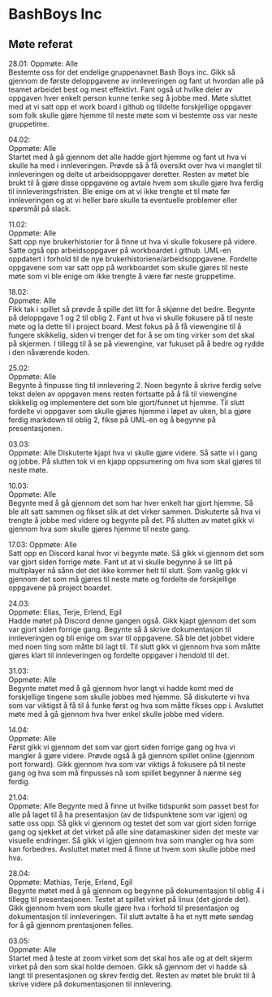 # BashBoys Inc
## Møte referat

28.01: 
Oppmøte: Alle   
Bestemte oss for det endelige gruppenavnet Bash Boys inc. Gikk så gjennom de 
første deloppgavene av innleveringen og fant ut hvordan alle på teamet arbeidet best og mest 
effektivt. Fant også ut hvilke deler av oppgaven hver enkelt person kunne tenke seg å 
jobbe med. Møte sluttet med at vi satt opp et work board i github og tildelte forskjellige 
oppgaver som folk skulle gjøre hjemme til neste møte som vi bestemte oss var neste gruppetime.

04.02:  
Oppmøte: Alle  
Startet med å gå gjennom det alle hadde gjort hjemme og fant ut hva vi skulle ha med i 
innleveringen. Prøvde så å få oversikt over hva vi manglet til innleveringen og delte ut 
arbeidsoppgaver deretter. Resten av møtet ble brukt til å gjøre disse oppgavene og 
avtale hvem som skulle gjøre hva ferdig til innleveringsfristen. Ble enige om at vi ikke 
trengte et til møte før innleveringen og at vi heller bare skulle ta eventuelle problemer 
eller spørsmål på slack.

11.02:  
Oppmøte: Alle  
Satt opp nye brukerhistorier for å finne ut hva vi skulle fokusere på videre. Satte også opp arbeidsoppgaver på
workboardet i github. UML-en oppdatert i forhold til de nye brukerhistoriene/arbeidsoppgavene. Fordelte oppgavene
som var satt opp på workboardet som skulle  gjøres til neste møte som vi ble enige om ikke trengte å være før neste
gruppetime.

18.02:  
Oppmøte: Alle  
Fikk tak i spillet så prøvde å spille det litt for å skjønne det bedre. Begynte på deloppgave 1 og 2 til oblig 2.
Fant ut hva vi skulle fokusere på til neste møte og la dette til i project board. Mest fokus på å få viewengine til
å fungere skikkelig, siden vi trenger det for å se om ting virker som det skal på skjermen. I tillegg til å se på
viewengine, var fukuset på å bedre og rydde i den nåværende koden.

25.02:  
Oppmøte: Alle  
Begynte å finpusse ting til innlevering 2. Noen begynte å skrive ferdig selve tekst delen av oppgaven mens resten
fortsatte på å få til viewengine skikkelig og implementere det som ble gjort/funnet ut hjemme. Til slutt fordelte vi
oppgaver som skulle gjøres hjemme i løpet av uken, bl.a gjøre ferdig markdown til oblig 2, fikse på UML-en og å begynne
på presentasjonen.

03.03:  
Oppmøte: Alle
Diskuterte kjapt hva vi skulle gjøre videre. Så satte vi i gang og jobbe. På slutten tok vi en kjapp oppsumering om
hva som skal gjøres til neste møte.

10.03:  
Oppmøte: Alle  
Begynte med å gå gjennom det som har hver enkelt har gjort hjemme. Så ble alt satt sammen og fikset slik at det virker
sammen. Diskuterte så hva vi trengte å jobbe med videre og begynte på det. På slutten av møtet gikk vi gjennom hva som
skulle gjøres hjemme til neste gang.

17.03:
Oppmøte: Alle  
Satt opp en Discord kanal hvor vi begynte møte. Så gikk vi gjennom det som var gjort siden forrige møte. Fant ut at vi 
skulle begynne å se litt på multiplayer nå sånn det det ikke kommer helt til slutt. Som vanlig gikk vi gjennom det som
må gjøres til neste møte og fordelte de forskjellige oppgavene på project boardet. 

24.03:  
Oppmøte: Elias, Terje, Erlend, Egil  
Hadde møtet på Discord denne gangen også. Gikk kjapt gjennom det som var gjort siden forrige gang. Begynte så å skrive
dokumentasjon til innleveringen og bli enige om svar til oppgavene. Så ble det jobbet videre med noen ting som måtte
bli lagt til. Til slutt gikk vi gjennom hva som måtte gjøres klart til innleveringen og fordelte oppgaver i hendold til
det.

31.03:  
Oppmøte: Alle  
Begynte møtet med å gå gjennom hvor langt vi hadde komt med de forskjellige tingene som skulle jobbes med hjemme. Så
diskuterte vi hva som var viktigst å få til å funke først og hva som måtte fikses opp i. Avsluttet møte med å gå gjennom
hva hver enkel skulle jobbe med videre.

14.04:  
Oppmøte: Alle  
Først gikk vi gjennom det som var gjort siden forrige gang og hva vi mangler å gjøre videre. Prøvde også å gå gjennom 
spillet online (gjennom port forward). Gikk gjennom hva som var viktigs å fokusere på til neste gang og hva som må
finpusses nå som spillet begynner å nærme seg ferdig.

21.04:  
Oppmøte: Alle
Begynte med å finne ut hvilke tidspunkt som passet best for alle på laget til å ha presentasjon (av de tidspunktene som
var igjen) og satte oss opp. Så gikk vi gjennom og testet det som var gjort siden forrige gang og sjekket at det virket
på alle sine datamaskiner siden det meste var visuelle endringer. Så gikk vi igjen gjennom hva som mangler og hva som
kan forbedres. Avsluttet møtet med å finne ut hvem som skulle jobbe med hva.

28.04:  
Oppmøte: Mathias, Terje, Erlend, Egil    
Begynte møtet med å gå gjennom og begynne på dokumentasjon til oblig 4 i tillegg til presentasjonen. Testet at spillet
virket på linux (det gjorde det). Gikk gjennom hvem som skulle gjøre hva i forhold til presentasjon og dokumentasjon til
innleveringen. Til slutt avtalte å ha et nytt møte søndag for å gå gjennom prentasjonen felles.

03.05:  
Oppmøte: Alle  
Startet med å teste at zoom virket som det skal hos alle og at delt skjerm virket på den som skal holde demoen. Gikk så
gjennom det vi hadde så langt til presentasjonen og skrev ferdig det. Resten av møtet ble brukt til å skrive videre på
dokumentasjonen til innlevering. 
